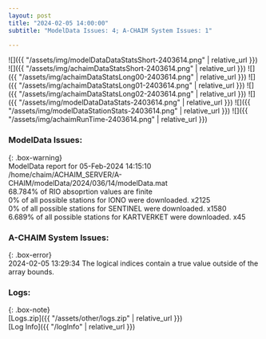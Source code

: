 ```yaml
---
layout: post
title: "2024-02-05 14:00:00"
subtitle: "ModelData Issues: 4; A-CHAIM System Issues: 1"

---
```


![]({{ "/assets/img/modelDataDataStatsShort-2403614.png" | relative_url }})
![]({{ "/assets/img/achaimDataStatsShort-2403614.png" | relative_url }})
![]({{ "/assets/img/achaimDataStatsLong00-2403614.png" | relative_url }})
![]({{ "/assets/img/achaimDataStatsLong01-2403614.png" | relative_url }})
![]({{ "/assets/img/achaimDataStatsLong02-2403614.png" | relative_url }})
![]({{ "/assets/img/modelDataDataStats-2403614.png" | relative_url }})
![]({{ "/assets/img/modelDataStationStats-2403614.png" | relative_url }})
![]({{ "/assets/img/achaimRunTime-2403614.png" | relative_url }})


### ModelData Issues:  
  
{: .box-warning}  
 ModelData report for 05-Feb-2024 14:15:10   
 /home/chaim/ACHAIM_SERVER/A-CHAIM/modelData/2024/036/14/modelData.mat   
 68.784% of RIO absoprtion values are finite   
 0% of all possible stations for IONO were downloaded. x2125   
 0% of all possible stations for SENTINEL were downloaded. x1580   
 6.689% of all possible stations for KARTVERKET were downloaded. x45   
  
### A-CHAIM System Issues:  
  
{: .box-error}  
2024-02-05 13:29:34 The logical indices contain a true value outside of the array bounds.  

### Logs:  
  
{: .box-note}  
[Logs.zip]({{ "/assets/other/logs.zip" | relative_url }})  
[Log Info]({{ "/logInfo" | relative_url }})  
